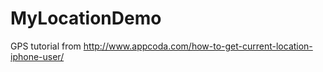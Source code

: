 MyLocationDemo
==============

GPS tutorial from
http://www.appcoda.com/how-to-get-current-location-iphone-user/
